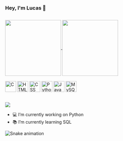 ### Hey, I'm Lucas 👋

##

<a href="https://github.com/lucasprad05/github-readme-stats">
  <img height="180cm" align="center" src="https://github-readme-stats.vercel.app/api?username=lucasprad05&show_icons=true&theme=codeSTACKr" />
</a>
<a href="https://github.com/lucasprad05/github-readme-stats">
  <img height="180cm" align="center" src="https://github-readme-stats.vercel.app/api/top-langs/?username=lucasprad05&layout=compact&theme=codeSTACKr" />
</a>

<div style="display: inline_block"><br>
  <img alt="C" height="35" width"45" src="https://cdn.jsdelivr.net/gh/devicons/devicon/icons/c/c-original.svg">
  <img alt="HTML" height="35" width"45" src="https://cdn.jsdelivr.net/gh/devicons/devicon/icons/html5/html5-original.svg">
  <img alt="CSS" height="35" width"45" src="https://cdn.jsdelivr.net/gh/devicons/devicon/icons/css3/css3-original.svg">
  <img alt="Python" height="35" width"45" src="https://cdn.jsdelivr.net/gh/devicons/devicon/icons/python/python-original.svg">
  <img alt="Java" height="35" width"45" src="https://cdn.jsdelivr.net/gh/devicons/devicon/icons/java/java-original.svg"> 
  <img alt="MySQL" height="35" width"45" src="https://cdn.jsdelivr.net/gh/devicons/devicon/icons/mysql/mysql-original.svg" />
</div>

##

<a href="https://www.linkedin.com/in/lucas-prado-249697251" target="_blank"><img src="https://img.shields.io/badge/LinkedIn-0077B5?style=for-the-badge&logo=linkedin&logoColor=white" target="_blank"> </a>

- 💻 I’m currently working on Python
- 📚 I’m currently learning SQL

![Snake animation](https://github.com/lucasprad05/lucasprad05/blob/output/github-contribution-grid-snake.svg)
